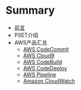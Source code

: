 # Summary

* [前言](README.md)
* PSET介绍
* AWS产品汇总
  * [AWS CodeCommit](aws-codecommit.md)
  * [AWS Cloud9](aws-cloud9.md)
  * [AWS CodeBuild](aws-codebuild.md)
  * [AWS CodeDeploy](aws-codedeploy.md)
  * [AWS Pipeline](aws-pipeline.md)
  * [Amazon CloudWatch](amazon-cloudwatch.md)

